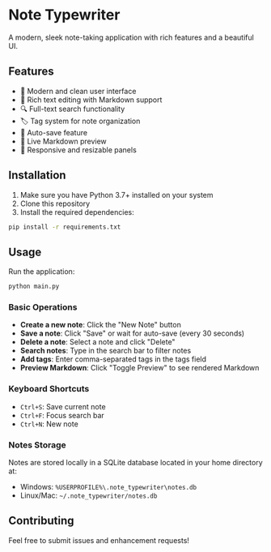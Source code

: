 # Note Typewriter

A modern, sleek note-taking application with rich features and a beautiful UI.

## Features

- 🎨 Modern and clean user interface
- 📝 Rich text editing with Markdown support
- 🔍 Full-text search functionality
- 🏷️ Tag system for note organization
- 💾 Auto-save feature
- 👀 Live Markdown preview
- 📱 Responsive and resizable panels

## Installation

1. Make sure you have Python 3.7+ installed on your system
2. Clone this repository
3. Install the required dependencies:
```bash
pip install -r requirements.txt
```

## Usage

Run the application:
```bash
python main.py
```

### Basic Operations

- **Create a new note**: Click the "New Note" button
- **Save a note**: Click "Save" or wait for auto-save (every 30 seconds)
- **Delete a note**: Select a note and click "Delete"
- **Search notes**: Type in the search bar to filter notes
- **Add tags**: Enter comma-separated tags in the tags field
- **Preview Markdown**: Click "Toggle Preview" to see rendered Markdown

### Keyboard Shortcuts

- `Ctrl+S`: Save current note
- `Ctrl+F`: Focus search bar
- `Ctrl+N`: New note

### Notes Storage

Notes are stored locally in a SQLite database located in your home directory at:
- Windows: `%USERPROFILE%\.note_typewriter\notes.db`
- Linux/Mac: `~/.note_typewriter/notes.db`

## Contributing

Feel free to submit issues and enhancement requests! 